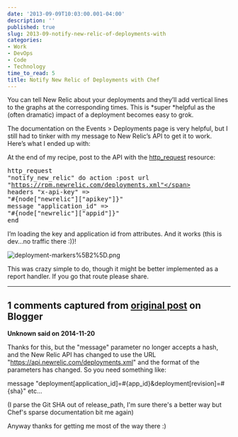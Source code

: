 ```yaml
---
date: '2013-09-09T10:03:00.001-04:00'
description: ''
published: true
slug: 2013-09-notify-new-relic-of-deployments-with
categories:
- Work
- DevOps
- Code
- Technology
time_to_read: 5
title: Notify New Relic of Deployments with Chef
---
```



You can tell New Relic about your deployments and they’ll add vertical lines to the graphs at the corresponding times. This is *super *helpful as the (often dramatic) impact of a deployment becomes easy to grok.

The documentation on the Events &gt; Deployments page is very helpful, but I still had to tinker with my message to New Relic’s API to get it to work. Here’s what I ended up with:

At the end of my recipe, post to the API with the [http_request](http://docs.opscode.com/resource_http_request.html) resource:<pre class="csharpcode">http_request <span class="str">"notify_new_relic"</span> do
  action :post
  url <span class="str">"https://rpm.newrelic.com/deployments.xml"</span>
  headers <span class="str">"x-api-key"</span> =&gt; <span class="str">"#{node["</span>newrelic<span class="str">"]["</span>apikey<span class="str">"]}"</span>
  message <span class="str">"application_id"</span> =&gt; <span class="str">"#{node["</span>newrelic<span class="str">"]["</span>appid<span class="str">"]}"</span>
end</pre>

I’m loading the key and application id from attributes. And it works (this is dev…no traffic there :))!

![deployment-markers%5B2%5D.png](deployment-markers%5B2%5D.png)

This was crazy simple to do, though it might be better implemented as a report handler. If you go that route please share.

---

## 1 comments captured from [original post](https://blog.wassupy.com/2013/09/notify-new-relic-of-deployments-with.html) on Blogger

**Unknown said on 2014-11-20**

Thanks for this, but the &quot;message&quot; parameter no longer accepts a hash, and the New Relic API has changed to use the URL &quot;https://api.newrelic.com/deployments.xml&quot; and the format of the parameters has changed. So you need something like:

message &quot;deployment[application_id]=#{app_id}&amp;deployment[revision]=#{sha}&quot; etc...

(I parse the Git SHA out of release_path, I'm sure there's a better way but Chef's sparse documentation bit me again)

Anyway thanks for getting me most of the way there :)

